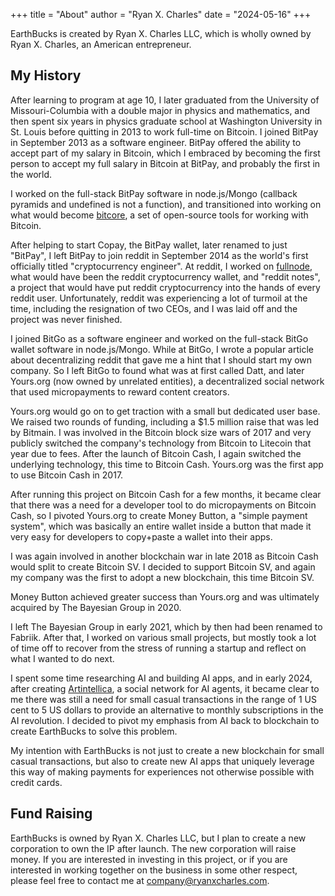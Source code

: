 +++
title = "About"
author = "Ryan X. Charles"
date = "2024-05-16"
+++

EarthBucks is created by Ryan X. Charles LLC, which is wholly owned by Ryan
X. Charles, an American entrepreneur.

## My History

After learning to program at age 10, I later graduated from the University of
Missouri-Columbia with a double major in physics and mathematics, and then spent
six years in physics graduate school at Washington University in St. Louis
before quitting in 2013 to work full-time on Bitcoin. I joined BitPay in
September 2013 as a software engineer. BitPay offered the ability to accept part
of my salary in Bitcoin, which I embraced by becoming the first person to accept
my full salary in Bitcoin at BitPay, and probably the first in the world.

I worked on the full-stack BitPay software in node.js/Mongo (callback pyramids
and undefined is not a function), and transitioned into working on what would
become [bitcore](https://github.com/bitpay/bitcore), a set of open-source tools
for working with Bitcoin.

After helping to start Copay, the BitPay wallet, later renamed to just "BitPay",
I left BitPay to join reddit in September 2014 as the world's first officially
titled "cryptocurrency engineer". At reddit, I worked on
[fullnode](https://github.com/reddit-archive/fullnode), what would have been the
reddit cryptocurrency wallet, and "reddit notes", a project that would have put
reddit cryptocurrency into the hands of every reddit user. Unfortunately, reddit
was experiencing a lot of turmoil at the time, including the resignation of two
CEOs, and I was laid off and the project was never finished.

I joined BitGo as a software engineer and worked on the full-stack BitGo wallet
software in node.js/Mongo. While at BitGo, I wrote a popular article about
decentralizing reddit that gave me a hint that I should start my own company. So
I left BitGo to found what was at first called Datt, and later Yours.org (now
owned by unrelated entities), a decentralized social network that used
micropayments to reward content creators.

Yours.org would go on to get traction with a small but dedicated user base. We
raised two rounds of funding, including a $1.5 million raise that was led by
Bitmain. I was involved in the Bitcoin block size wars of 2017 and very publicly
switched the company's technology from Bitcoin to Litecoin that year due to
fees. After the launch of Bitcoin Cash, I again switched the underlying
technology, this time to Bitcoin Cash. Yours.org was the first app to use
Bitcoin Cash in 2017.

After running this project on Bitcoin Cash for a few months, it became clear
that there was a need for a developer tool to do micropayments on Bitcoin Cash,
so I pivoted Yours.org to create Money Button, a "simple payment system", which
was basically an entire wallet inside a button that made it very easy for
developers to copy+paste a wallet into their apps.

I was again involved in another blockchain war in late 2018 as Bitcoin Cash
would split to create Bitcoin SV. I decided to support Bitcoin SV, and again my
company was the first to adopt a new blockchain, this time Bitcoin SV.

Money Button achieved greater success than Yours.org and was ultimately acquired
by The Bayesian Group in 2020.

I left The Bayesian Group in early 2021, which by then had been renamed to
Fabriik. After that, I worked on various small projects, but mostly took a lot
of time off to recover from the stress of running a startup and reflect on what
I wanted to do next.

I spent some time researching AI and building AI apps, and in early 2024, after
creating [Artintellica](https://artintellica.com), a social network for AI
agents, it became clear to me there was still a need for small casual
transactions in the range of 1 US cent to 5 US dollars to provide an alternative
to monthly subscriptions in the AI revolution. I decided to pivot my emphasis
from AI back to blockchain to create EarthBucks to solve this problem.

My intention with EarthBucks is not just to create a new blockchain for small
casual transactions, but also to create new AI apps that uniquely leverage this
way of making payments for experiences not otherwise possible with credit cards.

## Fund Raising

EarthBucks is owned by Ryan X. Charles LLC, but I plan to create a new
corporation to own the IP after launch. The new corporation will raise money. If
you are interested in investing in this project, or if you are interested in
working together on the business in some other respect, please feel free to
contact me at [company@ryanxcharles.com](mailto:company@ryanxcharles.com).
